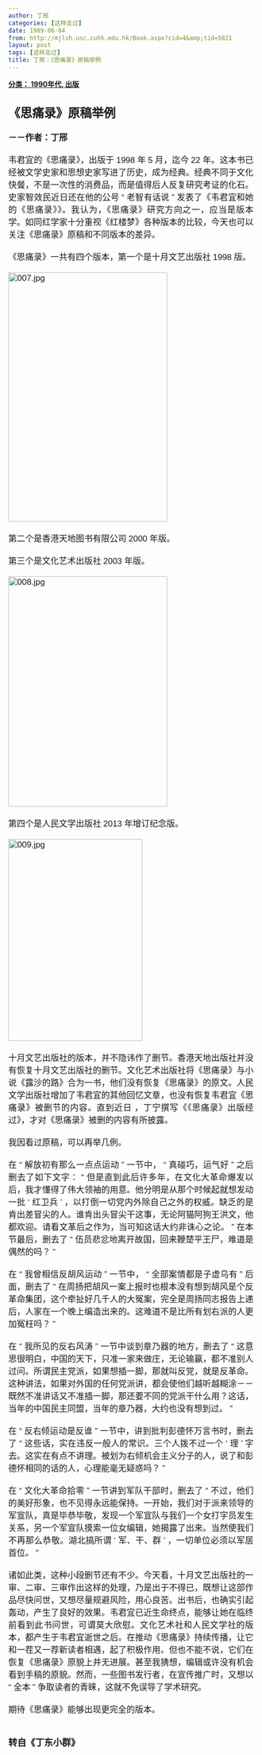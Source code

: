 ```yaml
---
author: 丁邢
categories: [这样走过]
date: 1989-06-04
from: http://mjlsh.usc.cuhk.edu.hk/Book.aspx?cid=4&amp;tid=5821
layout: post
tags: [这样走过]
title: 丁邢：《思痛录》原稿举例
---
```


<div style="margin: 15px 10px 10px 0px;">
<div>
<span id="ctl00_ContentPlaceHolder1_chapter1_SubjectLabel" style="font-weight:bold;text-decoration:underline;">
   分类： 1990年代, 出版
  </span>
</div>
<div>
<b>
<font size="5">
<br/>
</font>
</b>
</div>
<div>
<p class="p2" style='margin: 0px; text-align: justify; font-variant-numeric: normal; font-variant-east-asian: normal; font-stretch: normal; line-height: normal; font-family: "PingFang SC";'>
<b style="">
<font size="5">
     《思痛录》原稿举例
    </font>
</b>
</p>
<p class="p1" style="margin: 0px; text-align: justify; font-variant-numeric: normal; font-variant-east-asian: normal; font-stretch: normal; font-size: 17px; line-height: normal; font-family: Helvetica; min-height: 20px;">
<b>
<br/>
</b>
</p>
<p class="p2" style='margin: 0px; text-align: justify; font-variant-numeric: normal; font-variant-east-asian: normal; font-stretch: normal; font-size: 17px; line-height: normal; font-family: "PingFang SC";'>
<b>
    －－作者：丁邢
   </b>
</p>
<p class="p1" style="margin: 0px; text-align: justify; font-variant-numeric: normal; font-variant-east-asian: normal; font-stretch: normal; font-size: 17px; line-height: normal; font-family: Helvetica; min-height: 20px;">
<br/>
</p>
<p class="p2" style='margin: 0px; text-align: justify; font-variant-numeric: normal; font-variant-east-asian: normal; font-stretch: normal; font-size: 17px; line-height: normal; font-family: "PingFang SC";'>
   韦君宜的《思痛录》，出版于
   <span class="s1" style="font-variant-numeric: normal; font-variant-east-asian: normal; font-stretch: normal; line-height: normal; font-family: Helvetica;">
    1998
   </span>
   年
   <span class="s1" style="font-variant-numeric: normal; font-variant-east-asian: normal; font-stretch: normal; line-height: normal; font-family: Helvetica;">
    5
   </span>
   月，迄今
   <span class="s1" style="font-variant-numeric: normal; font-variant-east-asian: normal; font-stretch: normal; line-height: normal; font-family: Helvetica;">
    22
   </span>
   年。这本书已经被文学史家和思想史家写进了历史，成为经典。经典不同于文化快餐，不是一次性的消费品，而是值得后人反复研究考证的化石。史家智效民近日还在他的公号
   <span class="s1" style="font-variant-numeric: normal; font-variant-east-asian: normal; font-stretch: normal; line-height: normal; font-family: Helvetica;">
    “
   </span>
   老智有话说
   <span class="s1" style="font-variant-numeric: normal; font-variant-east-asian: normal; font-stretch: normal; line-height: normal; font-family: Helvetica;">
    ”
   </span>
   发表了《韦君宜和她的《思痛录》》。我认为，《思痛录》研究方向之一，应当是版本学。如同红学家十分重视《红楼梦》各种版本的比较，今天也可以关注《思痛录》原稿和不同版本的差异。
  </p>
<p class="p1" style="margin: 0px; text-align: justify; font-variant-numeric: normal; font-variant-east-asian: normal; font-stretch: normal; font-size: 17px; line-height: normal; font-family: Helvetica; min-height: 20px;">
<br/>
</p>
<p class="p2" style='margin: 0px; text-align: justify; font-variant-numeric: normal; font-variant-east-asian: normal; font-stretch: normal; font-size: 17px; line-height: normal; font-family: "PingFang SC";'>
   《思痛录》一共有四个版本，第一个是十月文艺出版社
   <span class="s1" style="font-variant-numeric: normal; font-variant-east-asian: normal; font-stretch: normal; line-height: normal; font-family: Helvetica;">
    1998
   </span>
   版。
  </p>
<p class="p1" style="margin: 0px; text-align: justify; font-variant-numeric: normal; font-variant-east-asian: normal; font-stretch: normal; font-size: 17px; line-height: normal; font-family: Helvetica; min-height: 20px;">
<br/>
</p>
<p class="p3" style="margin: 0px; text-align: justify; font-variant-numeric: normal; font-variant-east-asian: normal; font-stretch: normal; font-size: 17px; line-height: normal; font-family: Helvetica;">
<img alt="007.jpg" border="0" height="501" src="http://mjlsh.usc.cuhk.edu.hk/medias/contents/5821/007.jpg" width="320"/>
</p>
<p class="p1" style="margin: 0px; text-align: justify; font-variant-numeric: normal; font-variant-east-asian: normal; font-stretch: normal; font-size: 17px; line-height: normal; font-family: Helvetica; min-height: 20px;">
<br/>
</p>
<p class="p2" style='margin: 0px; text-align: justify; font-variant-numeric: normal; font-variant-east-asian: normal; font-stretch: normal; font-size: 17px; line-height: normal; font-family: "PingFang SC";'>
   第二个是香港天地图书有限公司
   <span class="s1" style="font-variant-numeric: normal; font-variant-east-asian: normal; font-stretch: normal; line-height: normal; font-family: Helvetica;">
    2000
   </span>
   年版。
  </p>
<p class="p1" style="margin: 0px; text-align: justify; font-variant-numeric: normal; font-variant-east-asian: normal; font-stretch: normal; font-size: 17px; line-height: normal; font-family: Helvetica; min-height: 20px;">
<br/>
</p>
<p class="p2" style='margin: 0px; text-align: justify; font-variant-numeric: normal; font-variant-east-asian: normal; font-stretch: normal; font-size: 17px; line-height: normal; font-family: "PingFang SC";'>
   第三个是文化艺术出版社
   <span class="s1" style="font-variant-numeric: normal; font-variant-east-asian: normal; font-stretch: normal; line-height: normal; font-family: Helvetica;">
    2003
   </span>
   年版。
  </p>
<p class="p1" style="margin: 0px; text-align: justify; font-variant-numeric: normal; font-variant-east-asian: normal; font-stretch: normal; font-size: 17px; line-height: normal; font-family: Helvetica; min-height: 20px;">
<br/>
</p>
<p class="p3" style="margin: 0px; text-align: justify; font-variant-numeric: normal; font-variant-east-asian: normal; font-stretch: normal; font-size: 17px; line-height: normal; font-family: Helvetica;">
<img alt="008.jpg" border="0" height="463" src="http://mjlsh.usc.cuhk.edu.hk/medias/contents/5821/008.jpg" width="320"/>
</p>
<p class="p1" style="margin: 0px; text-align: justify; font-variant-numeric: normal; font-variant-east-asian: normal; font-stretch: normal; font-size: 17px; line-height: normal; font-family: Helvetica; min-height: 20px;">
<br/>
</p>
<p class="p2" style='margin: 0px; text-align: justify; font-variant-numeric: normal; font-variant-east-asian: normal; font-stretch: normal; font-size: 17px; line-height: normal; font-family: "PingFang SC";'>
   第四个是人民文学出版社
   <span class="s1" style="font-variant-numeric: normal; font-variant-east-asian: normal; font-stretch: normal; line-height: normal; font-family: Helvetica;">
    2013
   </span>
   年增订纪念版。
  </p>
<p class="p1" style="margin: 0px; text-align: justify; font-variant-numeric: normal; font-variant-east-asian: normal; font-stretch: normal; font-size: 17px; line-height: normal; font-family: Helvetica; min-height: 20px;">
<br/>
</p>
<p class="p3" style="margin: 0px; text-align: justify; font-variant-numeric: normal; font-variant-east-asian: normal; font-stretch: normal; font-size: 17px; line-height: normal; font-family: Helvetica;">
<img alt="009.jpg" border="0" height="406" src="http://mjlsh.usc.cuhk.edu.hk/medias/contents/5821/009.jpg" width="270"/>
</p>
<p class="p1" style="margin: 0px; text-align: justify; font-variant-numeric: normal; font-variant-east-asian: normal; font-stretch: normal; font-size: 17px; line-height: normal; font-family: Helvetica; min-height: 20px;">
<br/>
</p>
<p class="p2" style='margin: 0px; text-align: justify; font-variant-numeric: normal; font-variant-east-asian: normal; font-stretch: normal; font-size: 17px; line-height: normal; font-family: "PingFang SC";'>
   十月文艺出版社的版本，并不隐讳作了删节。香港天地出版社并没有恢复十月文艺出版社的删节。文化艺术出版社将《思痛录》与小说《露沙的路》合为一书，他们没有恢复《思痛录》的原文。人民文学出版社增加了韦君宜的其他回忆文章，也没有恢复韦君宜《思痛录》被删节的内容。直到近日
   <span class="s1" style="font-variant-numeric: normal; font-variant-east-asian: normal; font-stretch: normal; line-height: normal; font-family: Helvetica;">
</span>
   ，丁宁撰写《《思痛录》出版经过》，才对《思痛录》被删的内容有所披露。
  </p>
<p class="p1" style="margin: 0px; text-align: justify; font-variant-numeric: normal; font-variant-east-asian: normal; font-stretch: normal; font-size: 17px; line-height: normal; font-family: Helvetica; min-height: 20px;">
<br/>
</p>
<p class="p2" style='margin: 0px; text-align: justify; font-variant-numeric: normal; font-variant-east-asian: normal; font-stretch: normal; font-size: 17px; line-height: normal; font-family: "PingFang SC";'>
   我因看过原稿，可以再举几例。
  </p>
<p class="p1" style="margin: 0px; text-align: justify; font-variant-numeric: normal; font-variant-east-asian: normal; font-stretch: normal; font-size: 17px; line-height: normal; font-family: Helvetica; min-height: 20px;">
<br/>
</p>
<p class="p2" style='margin: 0px; text-align: justify; font-variant-numeric: normal; font-variant-east-asian: normal; font-stretch: normal; font-size: 17px; line-height: normal; font-family: "PingFang SC";'>
   在
   <span class="s1" style="font-variant-numeric: normal; font-variant-east-asian: normal; font-stretch: normal; line-height: normal; font-family: Helvetica;">
    “
   </span>
   解放初有那么一点点运动
   <span class="s1" style="font-variant-numeric: normal; font-variant-east-asian: normal; font-stretch: normal; line-height: normal; font-family: Helvetica;">
    ”
   </span>
   一节中，
   <span class="s1" style="font-variant-numeric: normal; font-variant-east-asian: normal; font-stretch: normal; line-height: normal; font-family: Helvetica;">
    “
   </span>
   真碰巧，运气好
   <span class="s1" style="font-variant-numeric: normal; font-variant-east-asian: normal; font-stretch: normal; line-height: normal; font-family: Helvetica;">
    ”
   </span>
   之后删去了如下文字：
   <span class="s1" style="font-variant-numeric: normal; font-variant-east-asian: normal; font-stretch: normal; line-height: normal; font-family: Helvetica;">
    “
   </span>
   但是直到此后许多年，在文化大革命爆发以后，我才懂得了伟大领袖的用意。他分明是从那个时候起就想发动一批
   <span class="s1" style="font-variant-numeric: normal; font-variant-east-asian: normal; font-stretch: normal; line-height: normal; font-family: Helvetica;">
    ‘
   </span>
   红卫兵
   <span class="s1" style="font-variant-numeric: normal; font-variant-east-asian: normal; font-stretch: normal; line-height: normal; font-family: Helvetica;">
    ’
   </span>
   ，以打倒一切党内外除自己之外的权威。缺乏的是肯出差冒尖的人。谁肯出头冒尖干这事，无论阿猫阿狗王洪文，他都欢迎。请看文革后之作为，当可知这话大约非诛心之论。
   <span class="s1" style="font-variant-numeric: normal; font-variant-east-asian: normal; font-stretch: normal; line-height: normal; font-family: Helvetica;">
    ”
   </span>
   在本节最后，删去了
   <span class="s1" style="font-variant-numeric: normal; font-variant-east-asian: normal; font-stretch: normal; line-height: normal; font-family: Helvetica;">
    “
   </span>
   伍员悲忿地离开故国，回来鞭楚平王尸，难道是偶然的吗？
   <span class="s1" style="font-variant-numeric: normal; font-variant-east-asian: normal; font-stretch: normal; line-height: normal; font-family: Helvetica;">
    ”
   </span>
</p>
<p class="p1" style="margin: 0px; text-align: justify; font-variant-numeric: normal; font-variant-east-asian: normal; font-stretch: normal; font-size: 17px; line-height: normal; font-family: Helvetica; min-height: 20px;">
<br/>
</p>
<p class="p2" style='margin: 0px; text-align: justify; font-variant-numeric: normal; font-variant-east-asian: normal; font-stretch: normal; font-size: 17px; line-height: normal; font-family: "PingFang SC";'>
   在
   <span class="s1" style="font-variant-numeric: normal; font-variant-east-asian: normal; font-stretch: normal; line-height: normal; font-family: Helvetica;">
    “
   </span>
   我曾相信反胡风运动
   <span class="s1" style="font-variant-numeric: normal; font-variant-east-asian: normal; font-stretch: normal; line-height: normal; font-family: Helvetica;">
    ”
   </span>
   一节中，
   <span class="s1" style="font-variant-numeric: normal; font-variant-east-asian: normal; font-stretch: normal; line-height: normal; font-family: Helvetica;">
    “
   </span>
   全部案情都是子虚乌有
   <span class="s1" style="font-variant-numeric: normal; font-variant-east-asian: normal; font-stretch: normal; line-height: normal; font-family: Helvetica;">
    ”
   </span>
   后面，删去了
   <span class="s1" style="font-variant-numeric: normal; font-variant-east-asian: normal; font-stretch: normal; line-height: normal; font-family: Helvetica;">
    “
   </span>
   在周扬把胡风一案上报时也根本没有想到胡风是个反革命集团，这个牵扯好几千人的大冤案，完全是周扬同志报告上递后，人家在一个晚上编造出来的。这难道不是比所有划右派的人更加冤枉吗？
   <span class="s1" style="font-variant-numeric: normal; font-variant-east-asian: normal; font-stretch: normal; line-height: normal; font-family: Helvetica;">
    ”
   </span>
</p>
<p class="p1" style="margin: 0px; text-align: justify; font-variant-numeric: normal; font-variant-east-asian: normal; font-stretch: normal; font-size: 17px; line-height: normal; font-family: Helvetica; min-height: 20px;">
<br/>
</p>
<p class="p2" style='margin: 0px; text-align: justify; font-variant-numeric: normal; font-variant-east-asian: normal; font-stretch: normal; font-size: 17px; line-height: normal; font-family: "PingFang SC";'>
   在
   <span class="s1" style="font-variant-numeric: normal; font-variant-east-asian: normal; font-stretch: normal; line-height: normal; font-family: Helvetica;">
    “
   </span>
   我所见的反右风涛
   <span class="s1" style="font-variant-numeric: normal; font-variant-east-asian: normal; font-stretch: normal; line-height: normal; font-family: Helvetica;">
    ”
   </span>
   一节中谈到章乃器的地方，删去了
   <span class="s1" style="font-variant-numeric: normal; font-variant-east-asian: normal; font-stretch: normal; line-height: normal; font-family: Helvetica;">
    “
   </span>
   这意思很明白，中国的天下，只准一家来做庄，无论输赢，都不准别人过问。所谓民主党派，如果想插一脚，那就叫反党，就是反革命。这种讲法，如果对外国的任何党派讲，都会使他们越听越糊涂－－既然不准讲话又不准插一脚，那还要不同的党派干什么用？这话，当年的中国民主同盟，当年的章乃器，大约也没有想到过。
   <span class="s1" style="font-variant-numeric: normal; font-variant-east-asian: normal; font-stretch: normal; line-height: normal; font-family: Helvetica;">
    ”
   </span>
</p>
<p class="p1" style="margin: 0px; text-align: justify; font-variant-numeric: normal; font-variant-east-asian: normal; font-stretch: normal; font-size: 17px; line-height: normal; font-family: Helvetica; min-height: 20px;">
<br/>
</p>
<p class="p2" style='margin: 0px; text-align: justify; font-variant-numeric: normal; font-variant-east-asian: normal; font-stretch: normal; font-size: 17px; line-height: normal; font-family: "PingFang SC";'>
   在
   <span class="s1" style="font-variant-numeric: normal; font-variant-east-asian: normal; font-stretch: normal; line-height: normal; font-family: Helvetica;">
    “
   </span>
   反右倾运动是反谁
   <span class="s1" style="font-variant-numeric: normal; font-variant-east-asian: normal; font-stretch: normal; line-height: normal; font-family: Helvetica;">
    ”
   </span>
   一节中，讲到批判彭德怀万言书时，删去了
   <span class="s1" style="font-variant-numeric: normal; font-variant-east-asian: normal; font-stretch: normal; line-height: normal; font-family: Helvetica;">
    “
   </span>
   这些话，实在违反一般人的常识。三个人拨不过一个
   <span class="s1" style="font-variant-numeric: normal; font-variant-east-asian: normal; font-stretch: normal; line-height: normal; font-family: Helvetica;">
    ‘
   </span>
   理
   <span class="s1" style="font-variant-numeric: normal; font-variant-east-asian: normal; font-stretch: normal; line-height: normal; font-family: Helvetica;">
    ’
   </span>
   字去。这实在有点不讲理。被划为右倾机会主义分子的人，说了和彭德怀相同的话的人，心理能毫无疑惑吗？
   <span class="s1" style="font-variant-numeric: normal; font-variant-east-asian: normal; font-stretch: normal; line-height: normal; font-family: Helvetica;">
    ”
   </span>
</p>
<p class="p1" style="margin: 0px; text-align: justify; font-variant-numeric: normal; font-variant-east-asian: normal; font-stretch: normal; font-size: 17px; line-height: normal; font-family: Helvetica; min-height: 20px;">
<br/>
</p>
<p class="p2" style='margin: 0px; text-align: justify; font-variant-numeric: normal; font-variant-east-asian: normal; font-stretch: normal; font-size: 17px; line-height: normal; font-family: "PingFang SC";'>
   在
   <span class="s1" style="font-variant-numeric: normal; font-variant-east-asian: normal; font-stretch: normal; line-height: normal; font-family: Helvetica;">
    “
   </span>
   文化大革命拾零
   <span class="s1" style="font-variant-numeric: normal; font-variant-east-asian: normal; font-stretch: normal; line-height: normal; font-family: Helvetica;">
    ”
   </span>
   一节讲到军队干部时，删去了
   <span class="s1" style="font-variant-numeric: normal; font-variant-east-asian: normal; font-stretch: normal; line-height: normal; font-family: Helvetica;">
    “
   </span>
   不过，他们的美好形象，也不见得永远能保持。一开始，我们对于派来领导的军宣队，真是毕恭毕敬，发现一个军宣队与我们一个女打字员发生关系，另一个军宣队摸索一位女编辑，她揭露了出来。当然使我们不再那么恭敬。湖北搞所谓
   <span class="s1" style="font-variant-numeric: normal; font-variant-east-asian: normal; font-stretch: normal; line-height: normal; font-family: Helvetica;">
    ‘
   </span>
   军、干、群
   <span class="s1" style="font-variant-numeric: normal; font-variant-east-asian: normal; font-stretch: normal; line-height: normal; font-family: Helvetica;">
    ’
   </span>
   ，一切单位必须以军居首位。
   <span class="s1" style="font-variant-numeric: normal; font-variant-east-asian: normal; font-stretch: normal; line-height: normal; font-family: Helvetica;">
    ”
   </span>
</p>
<p class="p1" style="margin: 0px; text-align: justify; font-variant-numeric: normal; font-variant-east-asian: normal; font-stretch: normal; font-size: 17px; line-height: normal; font-family: Helvetica; min-height: 20px;">
<br/>
</p>
<p class="p2" style='margin: 0px; text-align: justify; font-variant-numeric: normal; font-variant-east-asian: normal; font-stretch: normal; font-size: 17px; line-height: normal; font-family: "PingFang SC";'>
   诸如此类，这种小段删节还有不少。今天看，十月文艺出版社的一审、二审、三审作出这样的处理，乃是出于不得已，既想让这部作品尽快问世，又想尽量规避风险，用心良苦。出书后，也确实引起轰动，产生了良好的效果。韦君宜已近生命终点，能够让她在临终前看到此书问世，可谓莫大欣慰。文化艺术社和人民文学社的版本，都产生于韦君宜逝世之后。在推动《思痛录》持续传播，让它和一茬又一荐新读者相遇，起了积极作用。但也不能不说，它们在恢复《思痛录》原貌上并无进展。甚至我猜想，编辑或许没有机会看到手稿的原貌。然而，一些图书发行者，在宣传推广时，又想以
   <span class="s1" style="font-variant-numeric: normal; font-variant-east-asian: normal; font-stretch: normal; line-height: normal; font-family: Helvetica;">
    “
   </span>
   全本
   <span class="s1" style="font-variant-numeric: normal; font-variant-east-asian: normal; font-stretch: normal; line-height: normal; font-family: Helvetica;">
    ”
   </span>
   争取读者的青睐，这就不免误导了学术研究。
  </p>
<p class="p1" style="margin: 0px; text-align: justify; font-variant-numeric: normal; font-variant-east-asian: normal; font-stretch: normal; font-size: 17px; line-height: normal; font-family: Helvetica; min-height: 20px;">
<br/>
</p>
<p class="p2" style='margin: 0px; text-align: justify; font-variant-numeric: normal; font-variant-east-asian: normal; font-stretch: normal; font-size: 17px; line-height: normal; font-family: "PingFang SC";'>
   期待《思痛录》能够出现更完全的版本。
  </p>
<p class="p1" style="margin: 0px; text-align: justify; font-variant-numeric: normal; font-variant-east-asian: normal; font-stretch: normal; font-size: 17px; line-height: normal; font-family: Helvetica; min-height: 20px;">
<br/>
</p>
<p class="p1" style="margin: 0px; text-align: justify; font-variant-numeric: normal; font-variant-east-asian: normal; font-stretch: normal; line-height: normal; font-family: Helvetica; min-height: 20px;">
<b style="">
<font size="4">
<br/>
</font>
</b>
</p>
<p class="p2" style='margin: 0px; text-align: justify; font-variant-numeric: normal; font-variant-east-asian: normal; font-stretch: normal; line-height: normal; font-family: "PingFang SC";'>
<b style="">
<font size="4">
     转自《丁东小群》
    </font>
</b>
</p>
</div>
</div>
